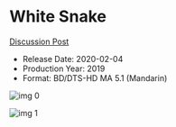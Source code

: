 # White Snake

[Discussion Post](https://www.avsforum.com/threads/bass-eq-for-filtered-movies.2995212/post-59171770)

* Release Date: 2020-02-04
* Production Year: 2019
* Format: BD/DTS-HD MA 5.1 (Mandarin)

![img 0](https://i.imgur.com/JhFkDSM.jpg)

![img 1](https://i.imgur.com/qbthTN2.png)

